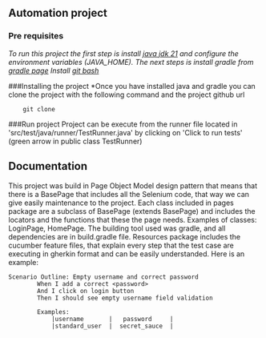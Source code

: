 ## Automation project 
### Pre requisites
*To run this project the first step is install [java jdk 21](https://www.oracle.com/java/technologies/downloads/#java21) and configure the environment variables (JAVA_HOME).*
*The next steps is install gradle from [gradle page](https://gradle.org/install/)*
*Install [git bash](https://git-scm.com/downloads)*

###Installing the project 
*Once you have installed java and gradle you can clone the project with the following command and the project github url 
```
    git clone
```

###Run project
Project can be execute from the runner file located in 'src/test/java/runner/TestRunner.java' by clicking on 'Click to run tests' (green arrow in public class TestRunner)

## Documentation
This project was build in Page Object Model design pattern that means that there is a BasePage that includes all the Selenium code, that way we can give easily maintenance to the project. Each class included in pages package are a subclass of BasePage (extends BasePage) and includes the locators and the functions that these the page needs. Examples of classes: LoginPage, HomePage.
The building tool used was gradle, and all dependencies are in build.gradle file.
Resources package includes the cucumber feature files, that explain every step that the test case are executing in gherkin format and can be easily understanded. Here is an example:
    
    Scenario Outline: Empty username and correct password
            When I add a correct <password>
            And I click on login button
            Then I should see empty username field validation

            Examples:
                |username       |   password     |
                |standard_user  |  secret_sauce  |